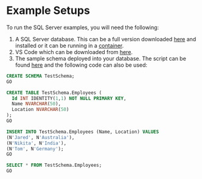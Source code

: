 # Example Setups

To run the SQL Server examples, you will need the following:

1. A SQL Server database. This can be a full version downloaded [here](https://www.microsoft.com/sql-server/sql-server-downloads) and installed or it can be running in a [container](https://learn.microsoft.com/sql/linux/quickstart-install-connect-docker?view=sql-server-ver16&pivots=cs1-bash).
1. VS Code which can be downloaded from [here](https://code.visualstudio.com/download).
1. The sample schema deployed into your database. The script can be found [here](./scripts/demo_schema.sql) and the following code can also be used:

```sql
CREATE SCHEMA TestSchema;
GO

CREATE TABLE TestSchema.Employees (
  Id INT IDENTITY(1,1) NOT NULL PRIMARY KEY,
  Name NVARCHAR(50),
  Location NVARCHAR(50)
);
GO

INSERT INTO TestSchema.Employees (Name, Location) VALUES
(N'Jared', N'Australia'),
(N'Nikita', N'India'),
(N'Tom', N'Germany');
GO

SELECT * FROM TestSchema.Employees;
GO
```
